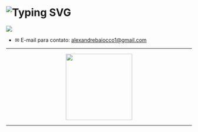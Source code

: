 <h1 align="left">
  <img src="https://readme-typing-svg.herokuapp.com?font=Fira+Code&duration=2000&pause=500&color=blue&center=true&vCenter=true&width=300&lines=Alexandre+Baiocco;Full+Stack+Developer" alt="Typing SVG" />
</h1>
  <a href="https://www.linkedin.com/in/alexandre-baiocco-432b261aa/" target="_blank">
    <img src="https://img.shields.io/badge/-LinkedIn-%230077B5?style=for-the-badge&logo=linkedin&logoColor=white" target="_blank"/>
  </a>

- ✉ E-mail para contato: [alexandrebaiocco1@gmail.com](mailto:alexandrebaiocco1@gmail.com)

---

<div align="center">
  <a href="https://github.com/Rudio1">
    <img height="180em" src="https://github-readme-stats.vercel.app/api/top-langs/?username=Baiokis&layout=compact&langs_count=7&theme=merko"/>
  </a>
</div>



****

